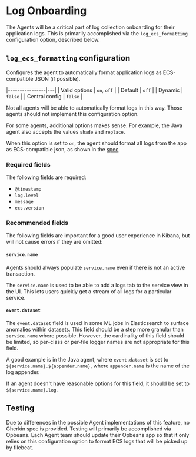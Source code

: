 # Log Onboarding

The Agents will be a critical part of log collection onboarding for their
application logs. This is primarily accomplished via the `log_ecs_formatting`
configuration option, described below.

## `log_ecs_formatting` configuration

Configures the agent to automatically format application logs as ECS-compatible JSON
(if possible).

|----------------|---|
| Valid options  | `on`, `off` |
| Default        | `off`  |
| Dynamic        | `false` |
| Central config | `false` |

Not all agents will be able to automatically format logs in this way. Those
agents should not implement this configuration option.

For some agents, additional options makes sense. For example, the Java agent
also accepts the values `shade` and `replace`.

When this option is set to `on`, the agent should format all logs from the
app as ECS-compatible json, as shown in the
[spec](https://github.com/elastic/ecs-logging/blob/master/spec/spec.json).

### Required fields

The following fields are required:

* `@timestamp`
* `log.level`
* `message`
* `ecs.version`

### Recommended fields

The following fields are important for a good user experience in Kibana,
but will not cause errors if they are omitted:

#### `service.name`

Agents should always populate `service.name` even if there is not an active
transaction.

The `service.name` is used to be able to add a logs tab to the service view in
the UI. This lets users quickly get a stream of all logs for a particular
service.

#### `event.dataset`

The `event.dataset` field is used in some ML jobs in Elasticsearch to surface
anomalies within datasets. This field should be a step more granular than
`service.name` where possible. However, the cardinality of this field should be
limited, so per-class or per-file logger names are not appropriate for this
field.

A good example is in the Java agent, where `event.dataset` is set to
`${service.name}.${appender.name}`, where `appender.name` is the name of the
log appender.

If an agent doesn't have reasonable options for this field, it should be set
to `${service.name}.log`.

## Testing

Due to differences in the possible Agent implementations of this feature, no
Gherkin spec is provided. Testing will primarily be accomplished via Opbeans.
Each Agent team should update their Opbeans app so that it only relies on this
configuration option to format ECS logs that will be picked up by filebeat.
